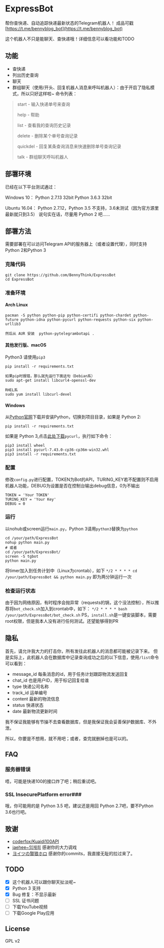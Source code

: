ExpressBot
==

帮你查快递、自动追踪快递最新状态的Telegram机器人！
成品可戳[https://t.me/bennyblog_bot](https://t.me/bennyblog_bot)

这个机器人不只是能聊天、查快递哦！详细信息可以看功能和TODO

## 功能 ##
* 查快递
* 列出历史查询
* 聊天
* 群组聊天（使用/开头、回复机器人消息来呼叫机器人）：由于开启了隐私模式，所以只好这样啦~
命令列表：

> start - 输入快递单号来查询 
>
> help - 帮助
>
> list - 查看我的查询历史记录
>
> delete - 删除某个单号查询记录
>
> quickdel - 回复某条查询消息来快速删除单号查询记录
>
> talk - 群组聊天呼叫机器人
 
## 部署环境 ##
已经在以下平台测试通过：

Windows 10： Python 2.7.13 32bit  Python 3.6.3 32bit

Ubuntu 16.04： Python 2.7.12，Python 3.5 不支持，3.6未测试（因为官方源里最新就只到3.5）
说句实在话，尽量用 Python 2 吧……

## 部署方法 ##
需要部署在可以访问Telegram API的服务器上（或者设置代理），同时支持Python 2和Python 3

### 克隆代码 ###
```
git clone https://github.com/BennyThink/ExpressBot
cd ExpressBot
```
### 准备环境 ###
#### Arch Linux  ####
```
pacman -S python python-pip python-certifi python-chardet python-future python-idna python-pycurl python-requests python-six python-urllib3
```
    然后从 AUR 安装  python-pytelegrambotapi .

#### 其他发行版、macOS ####
Python3 请使用`pip3`
```
pip install -r requirements.txt
```
    如果pip时报错，那么就先运行下面这句（Debian系）
    sudo apt-get install libcurl4-openssl-dev
	
	RHEL系
	sudo yum install libcurl-devel

#### Windows  ####
从[Python官网](https://www.python.org/)下载并安装Python，切换到项目目录，如果是 Python 2:
```
pip install -r requirements.txt
```
如果是 Python 3,点击[此处下载](http://www.lfd.uci.edu/~gohlke/pythonlibs/zhckc95n/pycurl-7.43.0-cp36-cp36m-win32.whl)`pycurl`，执行如下命令：
```
pip3 install wheel
pip3 install pycurl-7.43.0-cp36-cp36m-win32.whl
pip3 install -r requirements.txt
```

### 配置 ###
修改`config.py`进行配置，TOKEN为Bot的API，TURING_KEY若不配置则不启用机器人功能，DEBUG为设置是否在控制台输出debug信息，0为不输出

```
TOKEN = 'Your TOKEN'
TURING_KEY = 'Your Key'
DEBUG = 0
```

### 运行 ###
以nohub或screen运行`main.py`，Python 3请用`python3`替换为`python`
```
cd /your/path/ExpressBot
nohup python main.py
# 或者
cd /your/path/ExpressBot/
screen -S tgbot
python main.py
```
将timer加入到任务计划中（Linux为crontab），如下
`*/2 * * * * cd /your/path/ExpressBot && python main.py`
即为两分钟运行一次

###  检查运行状态 ###
由于因为网络原因，有时程序会抛异常（requests的锅，这个没法控制），所以推荐将`bot_check.sh`加入到crontab中，如下：
`*/2 * * * * bash /your/path/ExpressBot/bot_check.sh`
PS，`install.sh`是一键安装脚本，需要root权限，但是我本人没有进行任何测试。还望能够得到PR
## 隐私 ##
首先，请允许我大力的打击你，所有发往此机器人的消息都可能被记录下来。
但是实际上，此机器人会在数据库中记录查询成功之后的以下信息，使用`/list`命令可以看到：
* message_id 每条消息的id，用于任务计划跟踪物流发送回复
* chat_id 也是用户ID，用于标记回复给谁
* type 快递公司名称
* track_id 运单编号
* content 最新的物流信息
* status 快递状态
* date 最新物流更新时间

我不保证我能够有节操不去查看数据库，但是我保证我会妥善保护数据库、不外泄。

所以，你要是不想用，就不用吧；或者，查完就删掉也是可以的。

## FAQ ##
### 服务器错误 ###
唔，可能是快递100的接口炸了吧；稍后重试吧。
### SSL InsecurePlatform error###
哦，你可能用的是 Python 3.5 吧，建议还是用回 Python 2.7吧，要不Python 3.6也行吧。

## 致谢 ##
* [coderfox/Kuaidi100API](https://github.com/coderfox/Kuaidi100API)
* [jaehee~임재희](https://twitter.com/GFW) 感谢你的大力调戏
* [ヨイツの賢狼ホロ](https://github.com/KenOokamiHoro) 感谢你的commits，我直接无耻的拉过来了。

## TODO ##
- [x] 这个机器人可以跟你聊天扯淡呢~
- [x] Python 3 支持
- [x] Bug 修复：不显示最新
- [ ] SSL 证书问题
- [ ] 下载YouTube视频
- [ ] 下载Google Play应用

## License ##
GPL v2
